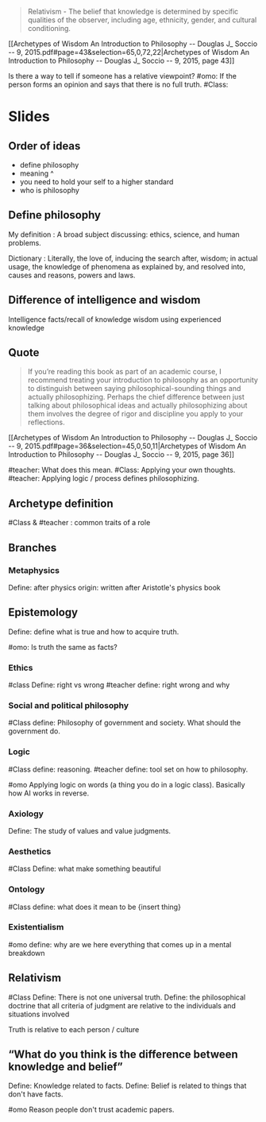> Relativism - The belief that knowledge is determined by specific qualities of the observer, including age, ethnicity, gender, and cultural conditioning.

[[Archetypes of Wisdom An Introduction to Philosophy -- Douglas J_ Soccio -- 9, 2015.pdf#page=43&selection=65,0,72,22|Archetypes of Wisdom An Introduction to Philosophy -- Douglas J_ Soccio -- 9, 2015, page 43]]

Is there a way to tell if someone has a relative viewpoint?
	#omo: If the person forms an opinion and says that there is no full truth.
	#Class:

# Slides
## Order of ideas
- define philosophy
- meaning ^
- you need to hold your self to a higher standard
- who is philosophy
## Define philosophy
My definition : A broad subject discussing: ethics, science, and human problems.

Dictionary : Literally, the love of, inducing the search after, wisdom; in actual usage, the knowledge of phenomena as explained by, and resolved into, causes and reasons, powers and laws. 

## Difference of intelligence and wisdom
Intelligence facts/recall of knowledge
wisdom using experienced knowledge 

## Quote
> If you’re reading this book as part of an academic course, I recommend treating your introduction to philosophy as an opportunity to distinguish between saying philosophical-sounding things and actually philosophizing. Perhaps the chief difference between just talking about philosophical ideas and actually philosophizing about them involves the degree of rigor and discipline you apply to your reflections.

[[Archetypes of Wisdom An Introduction to Philosophy -- Douglas J_ Soccio -- 9, 2015.pdf#page=36&selection=45,0,50,11|Archetypes of Wisdom An Introduction to Philosophy -- Douglas J_ Soccio -- 9, 2015, page 36]]

#teacher: What does this mean.
#Class: Applying your own thoughts.
#teacher: Applying logic / process defines philosophizing.

## Archetype definition
#Class & #teacher : common traits of a role

## Branches

### Metaphysics
Define: after physics 
origin: written after Aristotle's physics book

## Epistemology
Define: define what is true and how to acquire truth.

#omo: Is truth the same as facts?

### Ethics
#class Define: right vs wrong
#teacher define: right wrong and why

### Social and political philosophy
#Class define: Philosophy of government and society. What should the government do.

### Logic
#Class define: reasoning.
#teacher define: tool set on how to philosophy.

#omo Applying logic on words (a thing you do in a logic class). Basically how AI works in reverse.
### Axiology
Define: The study of values and value judgments. 

### Aesthetics
#Class Define: what make something beautiful

### Ontology
#Class define: what does it mean to be {insert thing}

### Existentialism
#omo define: why are we here everything that comes up in a mental breakdown

## Relativism
#Class Define: There is not one universal truth.
Define: the philosophical doctrine that all criteria of judgment are relative to the individuals and situations involved

Truth is relative to each person / culture

## “What do you think is the difference between knowledge and belief”
Define: Knowledge related to facts.
Define: Belief is related to things that don't have facts.

#omo Reason people don't trust academic papers.
